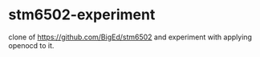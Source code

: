 # stm6502-experiment
clone of https://github.com/BigEd/stm6502 and experiment with applying openocd to it.
